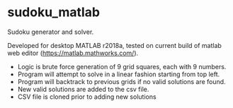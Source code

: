 # sudoku_matlab
Sudoku generator and solver. 

Developed for desktop MATLAB r2018a, tested on current build of matlab web editor (https://matlab.mathworks.com/).

  - Logic is brute force generation of 9 grid squares, each with 9 numbers. 
  - Program will attempt to solve in a linear fashion starting from top left.
  - Program will backtrack to previous grids if no valid solutions are found.
  - New valid solutions are added to the csv file.
  - CSV file is cloned prior to adding new solutions
